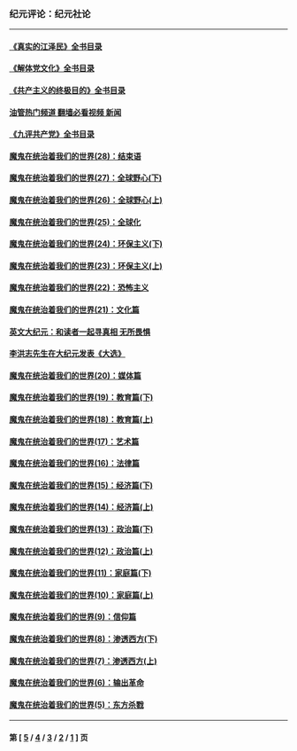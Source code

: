 ### 纪元评论：纪元社论
---
#### [《真实的江泽民》全书目录](../../pages/nsc422/n13721399.md?09220330) 
#### [《解体党文化》全书目录](../../pages/nsc422/n13721157.md?09220330) 
#### [《共产主义的终极目的》全书目录](../../pages/nsc422/n13721048.md?09220330) 
#### [油管热门频道 翻墙必看视频 新闻](ok?09220330)
#### [《九评共产党》全书目录](../../pages/nsc422/n13708085.md?09220330) 
#### [魔鬼在统治着我们的世界(28)：结束语](../../pages/nsc422/n10936246.md?09220330) 
#### [魔鬼在统治着我们的世界(27)：全球野心(下)](../../pages/nsc422/n10928319.md?09220330) 
#### [魔鬼在统治着我们的世界(26)：全球野心(上)](../../pages/nsc422/n10900318.md?09220330) 
#### [魔鬼在统治着我们的世界(25)：全球化](../../pages/nsc422/n10788205.md?09220330) 
#### [魔鬼在统治着我们的世界(24)：环保主义(下)](../../pages/nsc422/n10695307.md?09220330) 
#### [魔鬼在统治着我们的世界(23)：环保主义(上)](../../pages/nsc422/n10688613.md?09220330) 
#### [魔鬼在统治着我们的世界(22)：恐怖主义](../../pages/nsc422/n10614727.md?09220330) 
#### [魔鬼在统治着我们的世界(21)：文化篇](../../pages/nsc422/n10597706.md?09220330) 
#### [英文大纪元：和读者一起寻真相 无所畏惧](../../pages/nsc422/n12542027.md?09220330) 
#### [李洪志先生在大纪元发表《大选》](../../pages/nsc422/n12534746.md?09220330) 
#### [魔鬼在统治着我们的世界(20)：媒体篇](../../pages/nsc422/n10586579.md?09220330) 
#### [魔鬼在统治着我们的世界(19)：教育篇(下)](../../pages/nsc422/n10564808.md?09220330) 
#### [魔鬼在统治着我们的世界(18)：教育篇(上)](../../pages/nsc422/n10526970.md?09220330) 
#### [魔鬼在统治着我们的世界(17)：艺术篇](../../pages/nsc422/n10499093.md?09220330) 
#### [魔鬼在统治着我们的世界(16)：法律篇](../../pages/nsc422/n10485969.md?09220330) 
#### [魔鬼在统治着我们的世界(15)：经济篇(下)](../../pages/nsc422/n10469975.md?09220330) 
#### [魔鬼在统治着我们的世界(14)：经济篇(上)](../../pages/nsc422/n10457370.md?09220330) 
#### [魔鬼在统治着我们的世界(13)：政治篇(下)](../../pages/nsc422/n10448270.md?09220330) 
#### [魔鬼在统治着我们的世界(12)：政治篇(上)](../../pages/nsc422/n10444576.md?09220330) 
#### [魔鬼在统治着我们的世界(11)：家庭篇(下)](../../pages/nsc422/n10440961.md?09220330) 
#### [魔鬼在统治着我们的世界(10)：家庭篇(上)](../../pages/nsc422/n10435448.md?09220330) 
#### [魔鬼在统治着我们的世界(9)：信仰篇](../../pages/nsc422/n10432159.md?09220330) 
#### [魔鬼在统治着我们的世界(8)：渗透西方(下)](../../pages/nsc422/n10429603.md?09220330) 
#### [魔鬼在统治着我们的世界(7)：渗透西方(上)](../../pages/nsc422/n10426013.md?09220330) 
#### [魔鬼在统治着我们的世界(6)：输出革命](../../pages/nsc422/n10421536.md?09220330) 
#### [魔鬼在统治着我们的世界(5)：东方杀戮](../../pages/nsc422/n10417707.md?09220330) 

---
#### 第 [ [5](./5.md?09220330) / [4](./4.md?09220330) / [3](./3.md?09220330) / [2](./2.md?09220330) / [1](./1.md?09220330) ] 页
